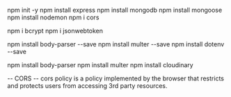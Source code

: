 npm init -y
npm install express
npm install mongodb
npm install mongoose
npm install nodemon
npm i cors

npm i bcrypt
npm i jsonwebtoken


<!-- node middleware for uploading files -->
npm install body-parser --save
npm install multer --save 
npm install dotenv --save

npm install body-parser
npm install multer
npm install cloudinary

-- CORS --
cors policy is a policy implemented by the browser that restricts and protects users from accessing 3rd party resources.